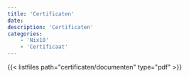 ```yaml
---
title: 'Certificaten'
date: 
description: 'Certificaten'
categories:
    - 'Nix18'
    - 'Certificaat'
---
```


{{< listfiles path="certificaten/documenten" type="pdf" >}}